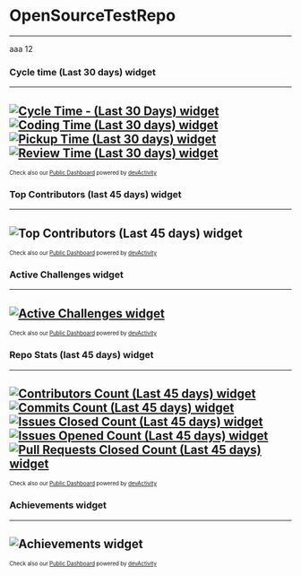 # OpenSourceTestRepo
---
aaa 12

### Cycle time (Last 30 days) widget
---
[![Cycle Time - (Last 30 Days) widget](https://stg-embeddables.devactivity.com/orgs/dA4TestOS/472096ad-6873-4f4d-adff-d66044bb4fb9.svg) ![Coding Time (Last 30 days) widget](https://stg-embeddables.devactivity.com/orgs/dA4TestOS/b2ac331e-e756-4fce-8afa-1cebdb2eafb9.svg) ![Pickup Time (Last 30 days) widget](https://stg-embeddables.devactivity.com/orgs/dA4TestOS/690d1662-8c18-410a-8d2d-4832a05aad96.svg) ![Review Time (Last 30 days) widget](https://stg-embeddables.devactivity.com/orgs/dA4TestOS/bd298c09-8777-485a-813b-2d59ba939c42.svg)](https://staging.devactivity.com/public/?organizationLogin=dA4TestOS#nav-contribution-stats)
---
<sup><sub>Check also our [Public Dashboard](https://app.devactivity.com/public/?organizationLogin=dA4TestOS) powered by [devActivity](https://devactivity.com/?ref=public_widget)</sub></sup>

### Top Contributors (last 45 days) widget
---
![Top Contributors (Last 45 days) widget](https://stg-embeddables.devactivity.com/orgs/dA4TestOS/dd545a34-759c-46b4-9255-664e32b42b50.svg)
---
<sup><sub>Check also our [Public Dashboard](https://app.devactivity.com/public/?organizationLogin=dA4TestOS) powered by [devActivity](https://devactivity.com/?ref=public_widget)</sub></sup>

### Active Challenges widget
---
[![Active Challenges widget](https://stg-embeddables.devactivity.com/orgs/dA4TestOS/012fa250-c8bd-4f38-8bdc-029c2ca0c532.svg)](https://staging.devactivity.com/public/?organizationLogin=dA4TestOS#nav-achievements)
---
<sup><sub>Check also our [Public Dashboard](https://app.devactivity.com/public/?organizationLogin=dA4TestOS) powered by [devActivity](https://devactivity.com/?ref=public_widget)</sub></sup>


### Repo Stats (last 45 days) widget
---
[![Contributors Count (Last 45 days) widget](https://stg-embeddables.devactivity.com/orgs/dA4TestOS/979de3d2-499b-4510-84a9-763f25137aff.svg) ![Commits Count (Last 45 days) widget](https://stg-embeddables.devactivity.com/orgs/dA4TestOS/adb161a6-7486-44b3-9f17-9f7445c779db.svg) ![Issues Closed Count (Last 45 days) widget](https://stg-embeddables.devactivity.com/orgs/dA4TestOS/dcdeb803-4bef-4a5d-a12d-7dd8bc6a8b27.svg) ![Issues Opened Count (Last 45 days) widget](https://stg-embeddables.devactivity.com/orgs/dA4TestOS/d0089801-3460-45c1-9bda-991839fe2eae.svg) ![Pull Requests Closed Count (Last 45 days) widget](https://stg-embeddables.devactivity.com/orgs/dA4TestOS/67142720-680c-4302-88de-7391f8cb7c27.svg)](https://staging.devactivity.com/public/?organizationLogin=dA4TestOS#nav-contribution-stats)
---
<sup><sub>Check also our [Public Dashboard](https://app.devactivity.com/public/?organizationLogin=dA4TestOS) powered by [devActivity](https://devactivity.com/?ref=public_widget)</sub></sup>


### Achievements widget
---
![Achievements widget](https://stg-embeddables.devactivity.com/orgs/dA4TestOS/21f1f1c7-e10c-41eb-8944-8b38955dfbd9.svg)
---
<sup><sub>Check also our [Public Dashboard](https://app.devactivity.com/public/?organizationLogin=dA4TestOS) powered by [devActivity](https://devactivity.com/?ref=public_widget)</sub></sup>
